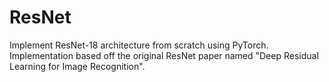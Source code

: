 # ResNet
Implement ResNet-18 architecture from scratch using PyTorch. Implementation based off the original ResNet paper named "Deep Residual Learning for Image Recognition".
